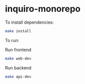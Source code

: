 # inquiro-monorepo

To install dependencies:

```bash
make install
```

To run:

Run frontend

```bash
make web-dev
```

Run backend

```bash
make api-dev
```
